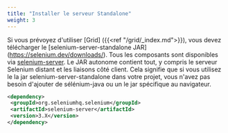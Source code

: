 ```yaml
---
title: "Installer le serveur Standalone"
weight: 3
---
```


Si vous prévoyez d'utiliser [Grid] ({{<ref "/grid/_index.md">}}), vous devez télécharger le
[selenium-server-standalone JAR] (https://selenium.dev/downloads/).
Tous les composants sont disponibles via
 [selenium-server](//repo1.maven.org/maven2/org/seleniumhq/selenium/selenium-server/).
Le JAR autonome contient tout, y compris le serveur Selenium distant
et les liaisons côté client.
Cela signifie que si vous utilisez le la jar selenium-server-standalone
dans votre projet, vous n'avez pas besoin d'ajouter de sélénium-java
ou un le jar spécifique au navigateur.

 ```xml
<dependency>
  <groupId>org.seleniumhq.selenium</groupId>
  <artifactId>selenium-server</artifactId>
  <version>3.X</version>
</dependency>
```
